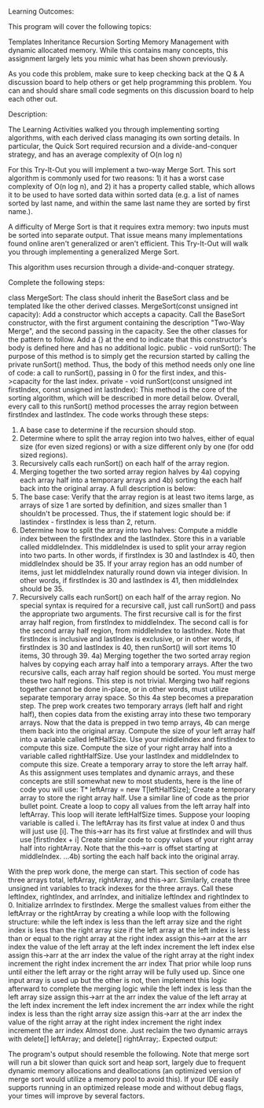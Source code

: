 Learning Outcomes:

This program will cover the following topics:

Templates
Inheritance
Recursion
Sorting
Memory Management with dynamic allocated memory. 
While this contains many concepts, this assignment largely lets you mimic what has been shown previously. 

As you code this problem, make sure to keep checking back at the Q & A discussion board to help others or get help programming this problem.   You can and should share small code segments on this discussion board to help each other out.

Description:

The Learning Activities walked you through implementing sorting algorithms, with each derived class managing its own sorting details.  In particular, the Quick Sort required recursion and a divide-and-conquer strategy, and has an average complexity of O(n log n)

For this Try-It-Out you will implement a two-way Merge Sort.  This sort algorithm is commonly used for two reasons: 1) it has a worst case complexity of O(n log n), and 2) it has a property called stable, which allows it to be used to have sorted data within sorted data (e.g. a list of names sorted by last name, and within the same last name they are sorted by first name.).  

A difficulty of Merge Sort is that it requires extra memory: two inputs must be sorted into separate output. That issue means many implementations found online aren't generalized or aren't efficient. This Try-It-Out will walk you through implementing a generalized Merge Sort. 

This algorithm uses recursion through a divide-and-conquer strategy.

Complete the following steps:

class MergeSort: The class should inherit the BaseSort class and be templated like the other derived classes.
MergeSort(const unsigned int capacity): Add a constructor which accepts a capacity.  Call the BaseSort constructor, with the first argument containing the description "Two-Way Merge", and the second passing in the capacity.  See the other classes for the pattern to follow.  Add a {} at the end to indicate that this constructor's body is defined here and has no additional logic.
public - void runSort():  The purpose of this method is to simply get the recursion started by calling the private runSort() method.  Thus, the body of this method needs only one line of code: a call to runSort(), passing in 0 for the first index, and this->capacity for the last index.
private - void runSort(const unsigned int firstIndex, const unsigned int lastIndex): This method is the core of the sorting algorithm, which will be described in more detail below.  Overall, every call to this runSort() method processes the array region between firstIndex and lastIndex.  The code works through these steps:
1) A base case to determine if the recursion should stop.
2) Determine where to split the array region into two halves, either of equal size (for even sized regions) or with a size different only by one (for odd sized regions).
3) Recursively calls each runSort() on each half of the array region.
4) Merging together the two sorted array region halves by
  4a) copying each array half into a temporary arrays and
  4b) sorting the each half back into the original array. 
A full description is below:
1) The base case: Verify that the array region is at least two items large, as arrays of size 1 are sorted by definition, and sizes smaller than 1 shouldn't be processed.  Thus, the if statement logic should be:
if lastindex - firstIndex is less than 2, return.
2) Determine how to split the array into two halves: Compute a middle index between the firstIndex and the lastIndex.  Store this in a variable called middleIndex.  This middleIndex is used to split your array region into two parts.  In other words, if firstIndex is 30 and lastIndex is 40, then middleIndex should be 35.  If your array region has an odd number of items, just let middleIndex naturally round down via integer division.  In other words, if firstIndex is 30 and lastIndex is 41, then middleIndex should be 35.
3) Recursively calls each runSort() on each half of the array region.  No special syntax is required for a recursive call, just call runSort() and pass the appropriate two arguments.  The first recursive call is for the first array half region, from firstIndex to middleIndex.  The second call is for the second array half region, from middleIndex to lastIndex.  Note that firstIndex is inclusive and lastIndex is exclusive, or in other words, if firstIndex is 30 and lastIndex is 40, then runSort() will sort items 10 items, 30 through 39.
4a) Merging together the two sorted array region halves by copying each array half into a temporary arrays. After the two recursive calls, each array half region should be sorted.  You must merge these two half regions.  This step is not trivial.  Merging two half regions together cannot be done in-place, or in other words, must utilize separate temporary array space.  So this 4a step becomes a preparation step. The prep work creates two temporary arrays (left half and right half), then copies data from the existing array into these two temporary arrays. Now that the data is prepped in two temp arrays, 4b can merge them back into the original array. 
Compute the size of your left array half into a variable called leftHalfSize.  Use your middleIndex and firstIndex to compute this size.
Compute the size of your right array half into a variable called rightHalfSize.  Use your lastIndex and middleIndex to compute this size.
Create a temporary array to store the left array half.  As this assignment uses templates and dynamic arrays, and these concepts are still somewhat new to most students, here is the line of code you will use:   T* leftArray = new T[leftHalfSize];
Create a temporary array to store the right array half.  Use a similar line of code as the prior bullet point.
Create a loop to copy all values from the left array half into leftArray.  This loop will iterate leftHalfSize times.  Suppose your looping variable is called i.  The leftArray has its first value at index 0 and thus will just use [i].  The this->arr has its first value at firstIndex and will thus use [firstIndex + i]
Create similar code to copy values of your right array half into rightArray.  Note that the this->arr is offset starting at middleIndex. 
...4b) sorting the each half back into the original array.
   
With the prep work done, the merge can start.  This section of code has three arrays total, leftArray, rightArray, and this->arr.  Similarly, create three unsigned int variables to track indexes for the three arrays.  Call these leftIndex, rightIndex, and arrIndex, and initialize leftIndex and rightIndex to 0. Initialize arrIndex to firstIndex.
Merge the smallest values from either the leftArray or the rightArray by creating a while loop with the following structure:
while the left index is less than the left array size and the right index is less than the right array size
  if the left array at the left index is less than or equal to the right array at the right index
    assign this->arr at the arr index the value of the left array at the left index
    increment the left index 
  else
    assign this->arr at the arr index the value of the right array at the right index
    increment the right index
  increment the arr index
That prior while loop runs until either the left array or the right array will be fully used up.  Since one input array is used up but the other is not, then implement this logic afterward to complete the merging logic
while the left index is less than the left array size
  assign this->arr at the arr index the value of the left array at the left index
    increment the left index
    increment the arr index
while the right index is less than the right array size
  assign this->arr at the arr index the value of the right array at the right index
    increment the right index
    increment the arr index
Almost done.  Just reclaim the two dynamic arrays with delete[] leftArray; and delete[] rightArray;.
Expected output:

The program's output should resemble the following.  Note that merge sort will run a bit slower than quick sort and heap sort, largely due to frequent dynamic memory allocations and deallocations (an optimized version of merge sort would utilize a memory pool to avoid this).  If your IDE easily supports running in an optimized release mode and without debug flags, your times will improve by several factors.
